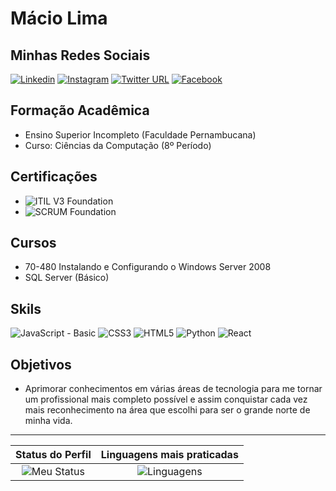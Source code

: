 # Mácio Lima

## Minhas Redes Sociais

[![Linkedin](https://img.shields.io/badge/linkedin-100000?style=for-the-badge&logo=linkedin&logoColor=0A66C2&labelColor=FFFFFF&color=000000)](https://www.linkedin.com/in/m%C3%A1cio-helton-silveira-de-lima-64193026/)
[![Instagram](https://img.shields.io/badge/Instagram-100000?style=for-the-badge&logo=instagram&logoColor=E4405F&labelColor=FFFFFF&color=000000)](https://instagram.com/maciohelton)
[![Twitter URL](https://img.shields.io/badge/twitter-100000?style=for-the-badge&logo=twitter&logoColor=1877F2&labelColor=FFFFFF&color=000000)](https://twitter.com/machelton) 
[![Facebook](https://img.shields.io/badge/facebook-100000?style=for-the-badge&logo=facebook&logoColor=1877F2&labelColor=FFFFFF&color=000000)](https://facebook.com/maciohelton)

## Formação Acadêmica

- Ensino Superior Incompleto (Faculdade Pernambucana)
- Curso: Ciências da Computação (8º Período)

## Certificações

- ![ITIL V3 Foundation](https://img.shields.io/badge/ITIL%20V3-Foudation-yellowgreen)
- ![SCRUM Foundation](https://img.shields.io/badge/SCRUM-Foudation-blue)

## Cursos

- 70-480 Instalando e Configurando o Windows Server 2008
- SQL Server (Básico)

## Skils

![JavaScript - Basic](https://img.shields.io/badge/JavaScript-100000?style=for-the-badge&logo=JavaScript&logoColor=F7DF1E&labelColor=black&color=black)
![CSS3](https://img.shields.io/badge/CSS3-100000?style=for-the-badge&logo=css3&logoColor=1572B6&labelColor=black&color=black)
![HTML5](https://img.shields.io/badge/HTML5-100000?style=for-the-badge&logo=html5&logoColor=E34F26&labelColor=black&color=black)
![Python](https://img.shields.io/badge/Python-100000?style=for-the-badge&logo=python&logoColor=3776AB&labelColor=000000&color=black)
![React](https://img.shields.io/badge/React-100000?style=for-the-badge&logo=react&logoColor=61DAFB&labelColor=000000&color=737373)

## Objetivos

- Aprimorar conhecimentos em várias áreas de tecnologia para me tornar um profissional mais completo possível e assim conquistar cada vez mais reconhecimento na área que escolhi para ser o grande norte de minha vida.

---

| Status do Perfil | Linguagens mais praticadas |
| :--------------: | :------------------------: |
| ![Meu Status](https://github-readme-stats.vercel.app/api?username=maciohslima&show_icons=true&theme=dracula) | ![Linguagens](https://github-readme-stats.vercel.app/api/top-langs/?username=maciohslima&theme=dracula) |

